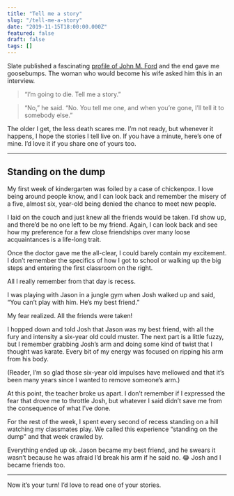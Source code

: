 ```yaml
---
title: "Tell me a story"
slug: "/tell-me-a-story"
date: "2019-11-15T18:00:00.000Z"
featured: false
draft: false
tags: []
---
```


Slate published a fascinating [profile of John M. Ford](https://slate.com/culture/2019/11/john-ford-science-fiction-fantasy-books.html) and the end gave me goosebumps. The woman who would become his wife asked him this in an interview.

> “I’m going to die. Tell me a story.”

> “No,” he said. “No. You tell me one, and when you’re gone, I’ll tell it to somebody else.”

The older I get, the less death scares me. I’m not ready, but whenever it happens, I hope the stories I tell live on.
If you have a minute, here’s one of mine. I’d love it if you share one of yours too.

---

## Standing on the dump

My first week of kindergarten was foiled by a case of chickenpox. I love being around people know, and I can look back and remember the misery of a five, almost six, year-old being denied the chance to meet new people.

I laid on the couch and just knew all the friends would be taken. I’d show up, and there’d be no one left to be my friend. Again, I can look back and see how my preference for a few close friendships over many loose acquaintances is a life-long trait.

Once the doctor gave me the all-clear, I could barely contain my excitement. I don’t remember the specifics of how I got to school or walking up the big steps and entering the first classroom on the right.

All I really remember from that day is recess.

I was playing with Jason in a jungle gym when Josh walked up and said, “You can’t play with him. He’s my best friend.”

My fear realized. All the friends were taken!

I hopped down and told Josh that Jason was my best friend, with all the fury and intensity a six-year old could muster. The next part is a little fuzzy, but I remember grabbing Josh’s arm and doing some kind of twist that I thought was karate. Every bit of my energy was focused on ripping his arm from his body.

(Reader, I’m so glad those six-year old impulses have mellowed and that it’s been many years since I wanted to remove someone’s arm.)

At this point, the teacher broke us apart. I don’t remember if I expressed the fear that drove me to throttle Josh, but whatever I said didn’t save me from the consequence of what I’ve done.

For the rest of the week, I spent every second of recess standing on a hill watching my classmates play. We called this experience “standing on the dump” and that week crawled by.

Everything ended up ok. Jason became my best friend, and he swears it wasn’t because he was afraid I’d break his arm if he said no. 😂 Josh and I became friends too.

---

Now it’s your turn! I’d love to read one of your stories.